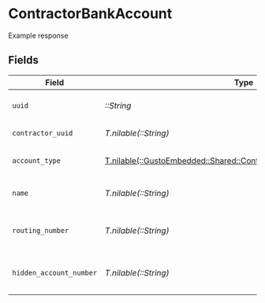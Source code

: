 # ContractorBankAccount

Example response


## Fields

| Field                                                                                                                           | Type                                                                                                                            | Required                                                                                                                        | Description                                                                                                                     |
| ------------------------------------------------------------------------------------------------------------------------------- | ------------------------------------------------------------------------------------------------------------------------------- | ------------------------------------------------------------------------------------------------------------------------------- | ------------------------------------------------------------------------------------------------------------------------------- |
| `uuid`                                                                                                                          | *::String*                                                                                                                      | :heavy_check_mark:                                                                                                              | UUID of the bank account                                                                                                        |
| `contractor_uuid`                                                                                                               | *T.nilable(::String)*                                                                                                           | :heavy_minus_sign:                                                                                                              | UUID of the employee                                                                                                            |
| `account_type`                                                                                                                  | [T.nilable(::GustoEmbedded::Shared::ContractorBankAccountAccountType)](../../models/shared/contractorbankaccountaccounttype.md) | :heavy_minus_sign:                                                                                                              | Bank account type                                                                                                               |
| `name`                                                                                                                          | *T.nilable(::String)*                                                                                                           | :heavy_minus_sign:                                                                                                              | Name for the bank account                                                                                                       |
| `routing_number`                                                                                                                | *T.nilable(::String)*                                                                                                           | :heavy_minus_sign:                                                                                                              | The bank account's routing number                                                                                               |
| `hidden_account_number`                                                                                                         | *T.nilable(::String)*                                                                                                           | :heavy_minus_sign:                                                                                                              | Masked bank account number                                                                                                      |